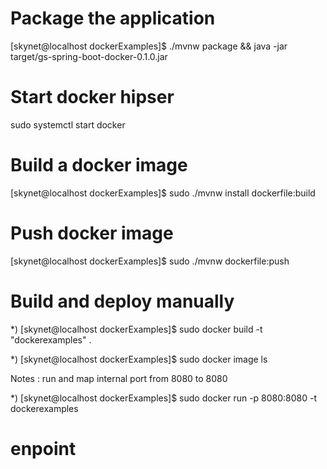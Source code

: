 
Package the application
=======================

[skynet@localhost dockerExamples]$ ./mvnw package && java -jar target/gs-spring-boot-docker-0.1.0.jar



Start docker hipser
===================
sudo systemctl start docker


Build a docker image
====================
[skynet@localhost dockerExamples]$ sudo ./mvnw install dockerfile:build

Push docker image
=================
[skynet@localhost dockerExamples]$ sudo ./mvnw dockerfile:push


Build and deploy manually
=========================

*) [skynet@localhost dockerExamples]$ sudo  docker build -t "dockerexamples" .

*) [skynet@localhost dockerExamples]$ sudo  docker image ls

Notes : run and map internal port from 8080 to 8080

*) [skynet@localhost dockerExamples]$ sudo  docker run -p 8080:8080 -t dockerexamples


enpoint
=======

